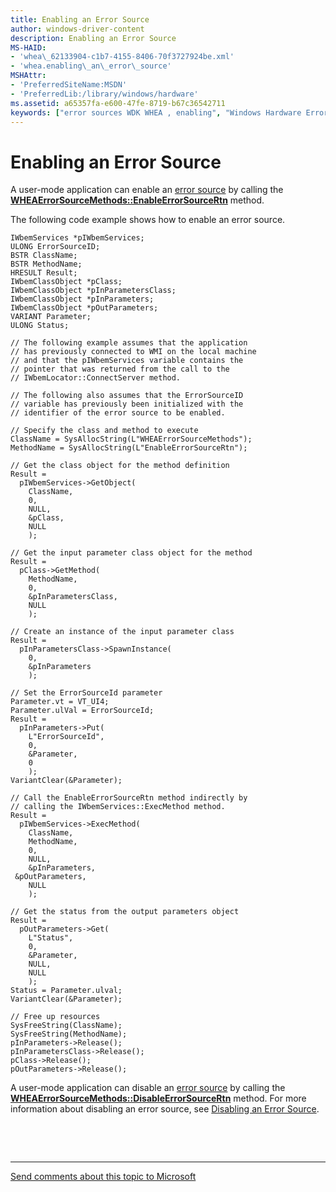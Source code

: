 ```yaml
---
title: Enabling an Error Source
author: windows-driver-content
description: Enabling an Error Source
MS-HAID:
- 'whea\_62133904-c1b7-4155-8406-70f3727924be.xml'
- 'whea.enabling\_an\_error\_source'
MSHAttr:
- 'PreferredSiteName:MSDN'
- 'PreferredLib:/library/windows/hardware'
ms.assetid: a65357fa-e600-47fe-8719-b67c36542711
keywords: ["error sources WDK WHEA , enabling", "Windows Hardware Error Architecture WDK , enabling error sources", "WHEA WDK , enabling error sources", "errors WDK WHEA , enabling error sources", "hardware error sources WDK WHEA , enabling", "enabling an error source WDK"]
---
```


# Enabling an Error Source


A user-mode application can enable an [error source](hardware-errors-and-error-sources.md) by calling the [**WHEAErrorSourceMethods::EnableErrorSourceRtn**](https://msdn.microsoft.com/library/windows/hardware/ff559525) method.

The following code example shows how to enable an error source.

```
IWbemServices *pIWbemServices;
ULONG ErrorSourceID;
BSTR ClassName;
BSTR MethodName;
HRESULT Result;
IWbemClassObject *pClass;
IWbemClassObject *pInParametersClass;
IWbemClassObject *pInParameters;
IWbemClassObject *pOutParameters;
VARIANT Parameter;
ULONG Status;

// The following example assumes that the application
// has previously connected to WMI on the local machine
// and that the pIWbemServices variable contains the
// pointer that was returned from the call to the
// IWbemLocator::ConnectServer method.

// The following also assumes that the ErrorSourceID
// variable has previously been initialized with the
// identifier of the error source to be enabled.

// Specify the class and method to execute
ClassName = SysAllocString(L"WHEAErrorSourceMethods");
MethodName = SysAllocString(L"EnableErrorSourceRtn");

// Get the class object for the method definition
Result =
  pIWbemServices->GetObject(
    ClassName,
    0,
    NULL,
    &pClass,
    NULL
    );

// Get the input parameter class object for the method
Result =
  pClass->GetMethod(
    MethodName,
    0,
    &pInParametersClass,
    NULL
    );

// Create an instance of the input parameter class
Result =
  pInParametersClass->SpawnInstance(
    0,
    &pInParameters
    );

// Set the ErrorSourceId parameter
Parameter.vt = VT_UI4;
Parameter.ulVal = ErrorSourceId;
Result =
  pInParameters->Put(
    L"ErrorSourceId",
    0,
    &Parameter,
    0
    );
VariantClear(&Parameter);

// Call the EnableErrorSourceRtn method indirectly by
// calling the IWbemServices::ExecMethod method.
Result =
  pIWbemServices->ExecMethod(
    ClassName,
    MethodName,
    0,
    NULL,
    &pInParameters,
 &pOutParameters,
    NULL
    );

// Get the status from the output parameters object
Result =
  pOutParameters->Get(
    L"Status",
    0,
    &Parameter,
    NULL,
    NULL
    );
Status = Parameter.ulval;
VariantClear(&Parameter);

// Free up resources
SysFreeString(ClassName);
SysFreeString(MethodName);
pInParameters->Release();
pInParametersClass->Release();
pClass->Release();
pOutParameters->Release();
```

A user-mode application can disable an [error source](hardware-errors-and-error-sources.md) by calling the [**WHEAErrorSourceMethods::DisableErrorSourceRtn**](https://msdn.microsoft.com/library/windows/hardware/ff559523) method. For more information about disabling an error source, see [Disabling an Error Source](disabling-an-error-source.md).

 

 


--------------------
[Send comments about this topic to Microsoft](mailto:wsddocfb@microsoft.com?subject=Documentation%20feedback%20%5Bwhea\whea%5D:%20Enabling%20an%20Error%20Source%20%20RELEASE:%20%289/14/2016%29&body=%0A%0APRIVACY%20STATEMENT%0A%0AWe%20use%20your%20feedback%20to%20improve%20the%20documentation.%20We%20don't%20use%20your%20email%20address%20for%20any%20other%20purpose,%20and%20we'll%20remove%20your%20email%20address%20from%20our%20system%20after%20the%20issue%20that%20you're%20reporting%20is%20fixed.%20While%20we're%20working%20to%20fix%20this%20issue,%20we%20might%20send%20you%20an%20email%20message%20to%20ask%20for%20more%20info.%20Later,%20we%20might%20also%20send%20you%20an%20email%20message%20to%20let%20you%20know%20that%20we've%20addressed%20your%20feedback.%0A%0AFor%20more%20info%20about%20Microsoft's%20privacy%20policy,%20see%20http://privacy.microsoft.com/default.aspx. "Send comments about this topic to Microsoft")



